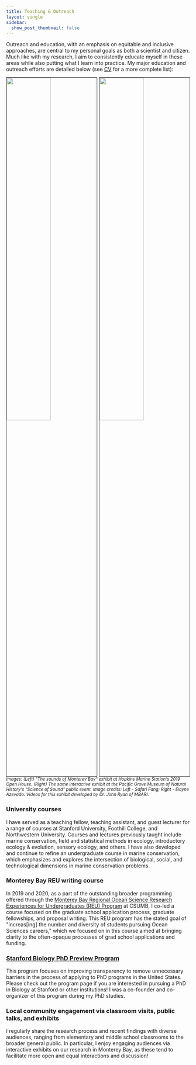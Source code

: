 ```yaml
---
title: Teaching & Outreach
layout: single
sidebar: 
  show_post_thumbnail: false
---
```


Outreach and education, with an emphasis on equitable and inclusive approaches, are central to my personal goals as both a scientist and citizen. Much like with my research, I aim to consistently educate myself in these areas while also putting what I learn into practice. My major education and outreach efforts are detailed below (see [CV](../CV.pdf) for a more complete list): 

<img src="../img/outreach2.jpg" style="width:49%; border:1px solid; margin-right: 1px" align="left">

<img src="../img/museum.jpeg" style="width:49%; border:1px solid; margin-right: 1px" align="right">

<sup>*Images: (Left) "The sounds of Monterey Bay" exhibit at Hopkins Marine Station's 2019 Open House. (Right) The same interactive exhibit at the Pacific Grove Museum of Natural History's "Science of Sound" public event. Image credits: Left - Safari Fang; Right - Elayne Azevado. Videos for this exhibit developed by Dr. John Ryan of MBARI.*</sup>
    
### University courses
I have served as a teaching fellow, teaching assistant, and guest lecturer for a range of courses at Stanford University, Foothill College, and Northwestern University. Courses and lectures previously taught include marine conservation, field and statistical methods in ecology, introductory ecology & evolution, sensory ecology, and others. I have also developed and continue to refine an undergraduate course in marine conservation, which emphasizes and explores the intersection of biological, social, and technological dimensions in marine conservation problems. 

### Monterey Bay REU writing course
In 2019 and 2020, as a part of the outstanding broader programming offered through the [Monterey Bay Regional Ocean Science Research Experiences for Undergraduates (REU) Program](https://csumb.edu/reu) at CSUMB, I co-led a course focused on the graduate school application process, graduate fellowships, and proposal writing. This REU program has the stated goal of "increas[ing] the number and diversity of students pursuing Ocean Sciences careers," which we focused on in this course aimed at bringing clarity to the often-opaque processes of grad school applications and funding. 
 
 ### [Stanford Biology PhD Preview Program](https://biology.stanford.edu/academics/phd-program/stanford-biology-phd-preview-program)
This program focuses on improving transparency to remove unnecessary barriers in the process of applying to PhD programs in the United States. Please check out the program page if you are interested in pursuing a PhD in Biology at Stanford or other institutions! I was a co-founder and co-organizer of this program during my PhD studies.

### Local community engagement via classroom visits, public talks, and exhibits
I regularly share the research process and recent findings with diverse audiences, ranging from elementary and middle school classrooms to the broader general public. In particular, I enjoy engaging audiences via interactive exhibits on our research in Monterey Bay, as these tend to facilitate more open and equal interactions and discussion!
